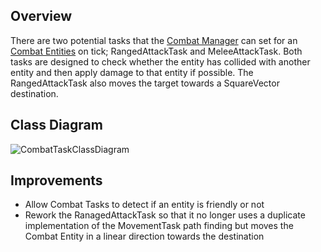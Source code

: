 ## Overview
There are two potential tasks that the [Combat Manager](/combat/combat-manager) can set for an [Combat Entities](/combat/combat-entities) on tick; RangedAttackTask and MeleeAttackTask. Both tasks are designed to check whether the entity has collided with another entity and then apply damage to that entity if possible. The RangedAttackTask also moves the target towards a SquareVector destination.
## Class Diagram
![CombatTaskClassDiagram](uploads/560691ec3f11f4f0266c28b55c05aa29/CombatTaskClassDiagram.PNG)
## Improvements
- Allow Combat Tasks to detect if an entity is friendly or not
- Rework the RanagedAttackTask so that it no longer uses a duplicate implementation of the MovementTask path finding but moves the Combat Entity in a linear direction towards the destination